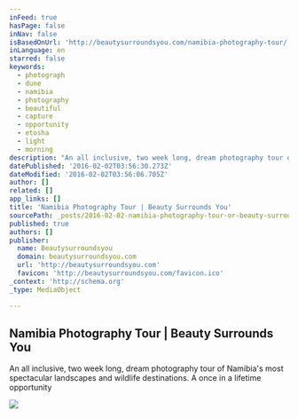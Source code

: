 ```yaml
---
inFeed: true
hasPage: false
inNav: false
isBasedOnUrl: 'http://beautysurroundsyou.com/namibia-photography-tour/'
inLanguage: en
starred: false
keywords:
  - photograph
  - dune
  - namibia
  - photography
  - beautiful
  - capture
  - opportunity
  - etosha
  - light
  - morning
description: "An all inclusive, two week long, dream photography tour of Namibia's most spectacular landscapes and wildlife destinations. A once in a lifetime opportunity"
datePublished: '2016-02-02T03:56:30.273Z'
dateModified: '2016-02-02T03:56:06.705Z'
author: []
related: []
app_links: []
title: 'Namibia Photography Tour | Beauty Surrounds You'
sourcePath: _posts/2016-02-02-namibia-photography-tour-or-beauty-surrounds-you.md
published: true
authors: []
publisher:
  name: Beautysurroundsyou
  domain: beautysurroundsyou.com
  url: 'http://beautysurroundsyou.com'
  favicon: 'http://beautysurroundsyou.com/favicon.ico'
_context: 'http://schema.org'
_type: MediaObject

---
```

<article style=""><h1>Namibia Photography Tour | Beauty Surrounds You</h1><p>An all inclusive, two week long, dream photography tour of Namibia's most spectacular landscapes and wildlife destinations. A once in a lifetime opportunity</p><img src="https://s3-us-west-2.amazonaws.com/the-grid-img/p/44c7878103af735e3b23d1c2c98602064d031eba.jpg" /></article>